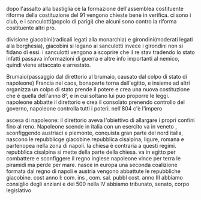 dopo l'assalto alla bastiglia cè la formazione dell'assemblea costituente
riforme della costituzione del 91 vengono chieste bene in verifica.
ci sono i club, e i sanculotti(popolo di parigi) che alcuni sono contro la riforma costituente altri pro.

divisione giacobini(radicali legati alla monarchia) e girondini(moderati legati alla borghesia), giacobini si legano ai sanculotti invece i girondini non si fidano di essi.
i sanculotti vengono a scoprire che il re stav tradendo lo stato infatti passava informazioni di guerra e altre info importanti al nemico, quindi viene attaccato e arrestato.

Brumaio(passaggio dal direttorio al brumaio, causato dal colpo di stato di napoleone)
Francia nel caos, bonaparte torna dall'egitto, e insieme ad altri organizza un colpo di stato prende il potere  e crea una nuova costituzione che è quella dell'anno 8°, e in cui soltano lui puo proporre le leggi.
napoleone abbatte il direttorio e crea il consolato prenendo controllo del governo, napoleone controlla tutti i poteri. nell'804 c'è l'impero

ascesa di napoleone:  il direttorio aveva l'obiettivo di allargare i propri confini fino al reno.
Napoleone scende in italia con un esercito va in veneto , sconfiggendo austriaci e piemonte, conquista gran parte del nord italia, nascono le repubblicge giacobine.repubblica cisalpina, ligure, romana e partenopea nella zona di napoli. la chiesa è contraria a questi regimi.
repubblica cisalpina si mette della parte della chiesa.
va in egitto per combattere e sconfiggere il regno inglese
napoleone vince per terra le piramidi ma perde per mare.
nasce in europa una seconda coalizione formata dal regno di napoli e austria
vengono abbattute le repubbliche giacobine.
cost anno I: com. ins , com. sal. pubbl
cost. anno III abbiamo consiglio degli anziani e dei 500
nella IV abbiamo tribunato, senato, corpo legislativo




